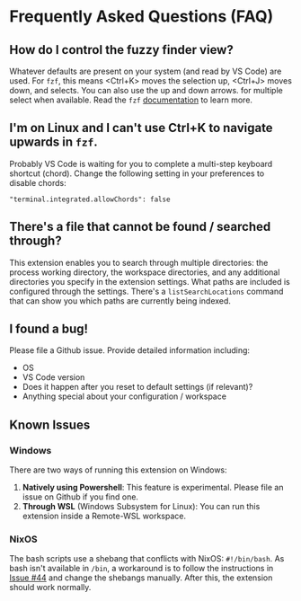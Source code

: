 # Frequently Asked Questions (FAQ)

## How do I control the fuzzy finder view?

Whatever defaults are present on your system (and read by VS Code) are used. For `fzf`, this means <Ctrl+K> moves the selection up, <Ctrl+J> moves down, and <Enter> selects. You can also use the up and down arrows. <TAB> for multiple select when available. Read the `fzf` [documentation](https://github.com/junegunn/fzf#readme) to learn more.

## I'm on Linux and I can't use Ctrl+K to navigate upwards in `fzf`.

Probably VS Code is waiting for you to complete a multi-step keyboard shortcut (chord). Change the following setting in your preferences to disable chords:

```
"terminal.integrated.allowChords": false
```

## There's a file that cannot be found / searched through?

This extension enables you to search through multiple directories: the process working directory, the workspace directories, and any additional directories you specify in the extension settings. What paths are included is configured through the settings. There's a `listSearchLocations` command that can show you which paths are currently being indexed.

## I found a bug!

Please file a Github issue. Provide detailed information including:

- OS
- VS Code version
- Does it happen after you reset to default settings (if relevant)?
- Anything special about your configuration / workspace

## Known Issues

### Windows

There are two ways of running this extension on Windows:

1. **Natively using Powershell**: This feature is experimental. Please file an issue on Github if you find one.
2. **Through WSL** (Windows Subsystem for Linux): You can run this extension inside a Remote-WSL workspace.

### NixOS

The bash scripts use a shebang that conflicts with NixOS: `#!/bin/bash`. As bash isn't available in `/bin`, a workaround is to follow the instructions in [Issue #44](https://github.com/tomrijndorp/vscode-finditfaster/issues/44) and change the shebangs manually. After this, the extension should work normally.
